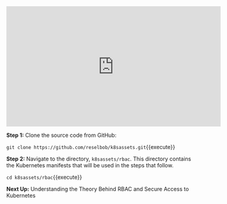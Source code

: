 <iframe width="560" height="315" src="https://www.youtube.com/embed/xmnyPUEQpQw" frameborder="0" allow="accelerometer; autoplay; encrypted-media; gyroscope; picture-in-picture" allowfullscreen></iframe>

**Step 1:** Clone the source code from GitHub:

`git clone https://github.com/reselbob/k8sassets.git`{{execute}}

**Step 2:** Navigate to the directory, `k8sassets/rbac`. This directory contains the Kubernetes manifests
that will be used in the steps that follow.
 
 `cd k8sassets/rbac`{{execute}}
 
**Next Up:**  Understanding the Theory Behind RBAC and Secure Access to Kubernetes
 
